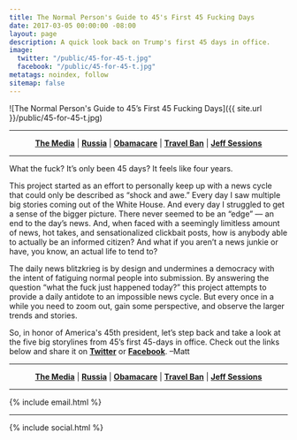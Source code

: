```yaml
---
title: The Normal Person's Guide to 45's First 45 Fucking Days
date: 2017-03-05 00:00:00 -08:00
layout: page
description: A quick look back on Trump's first 45 days in office.
image:
  twitter: "/public/45-for-45-t.jpg"
  facebook: "/public/45-for-45-t.jpg"
metatags: noindex, follow
sitemap: false
---
```


![The Normal Person's Guide to 45’s First 45 Fucking Days]({{ site.url }}/public/45-for-45-t.jpg)
<hr>
<center>
<!-- 
<p><strong>The Normal Person's Guide to 45’s First 45 Fucking Days</strong></p>
Navigation: -->
<a href="{{ site.baseurl }}/45-for-45/media"><strong>The Media</strong></a> | 
<a href="{{ site.baseurl }}/45-for-45/russia"><strong>Russia</strong></a> |
<a href="{{ site.baseurl }}/45-for-45/health-care"><strong>Obamacare</strong></a> |
<a href="{{ site.baseurl }}/45-for-45/travel-ban"><strong>Travel Ban</strong></a> |
<a href="{{ site.baseurl }}/45-for-45/jeff-sessions"><strong>Jeff Sessions</strong></a> 
</center>

<hr> 
<p class="lead">What the fuck? It’s only been 45 days? It feels like four years.</p>

<p>This project started as an effort to personally keep up with a news cycle that could only be described as “shock and awe.” Every day I saw multiple big stories coming out of the White House. And every day I struggled to get a sense of the bigger picture. There never seemed to be an “edge” — an end to the day’s news. And, when faced with a seemingly limitless amount of news, hot takes, and sensationalized clickbait posts, how is anybody able to actually be an informed citizen? And what if you aren’t a news junkie or have, you know, an actual life to tend to? </p>

<p>The daily news blitzkrieg is by design and undermines a democracy with the intent of fatiguing normal people into submission. By answering the question “what the fuck just happened today?” this project attempts to provide a daily antidote to an impossible news cycle. But every once in a while you need to zoom out, gain some perspective, and observe the larger trends and stories. </p>

<p>So, in honor of America's 45th president, let’s step back and take a look at the five big storylines from 45’s first 45-days in office. Check out the links below and share it on <strong><a href="https://twitter.com/intent/tweet?url=https%3A%2F%2Fwhatthefuckjusthappenedtoday.com%2F45-for-45%2F&via=WTFJHT&text=The%20Normal%20Person%27s%20Guide%20to%2045%27s%20First%2045%20Fucking%20Days" target="_blank">Twitter</a></strong> or <strong><a href="https://www.facebook.com/sharer/sharer.php?u=https://whatthefuckjusthappenedtoday.com/45-for-45/" target="_blank">Facebook</a></strong>. –Matt </p>

<hr>
<center>
<!-- 
<p><strong>The Normal Person's Guide to 45’s First 45 Fucking Days</strong></p>
Navigation: -->
<a href="{{ site.baseurl }}/45-for-45/media"><strong>The Media</strong></a> | 
<a href="{{ site.baseurl }}/45-for-45/russia"><strong>Russia</strong></a> |
<a href="{{ site.baseurl }}/45-for-45/health-care"><strong>Obamacare</strong></a> |
<a href="{{ site.baseurl }}/45-for-45/travel-ban"><strong>Travel Ban</strong></a> |
<a href="{{ site.baseurl }}/45-for-45/jeff-sessions"><strong>Jeff Sessions</strong></a> 
</center>

<hr> 
<!-- MailChimp -->
{% include email.html %}

<hr> 

{% include social.html %}
